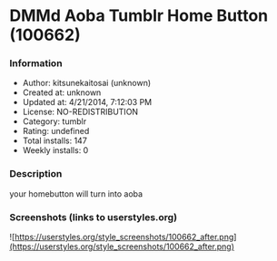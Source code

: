 # DMMd Aoba Tumblr Home Button (100662)

### Information
- Author: kitsunekaitosai (unknown)
- Created at: unknown
- Updated at: 4/21/2014, 7:12:03 PM
- License: NO-REDISTRIBUTION
- Category: tumblr
- Rating: undefined
- Total installs: 147
- Weekly installs: 0


### Description
your homebutton will turn into aoba


### Screenshots (links to userstyles.org)
![https://userstyles.org/style_screenshots/100662_after.png](https://userstyles.org/style_screenshots/100662_after.png)


